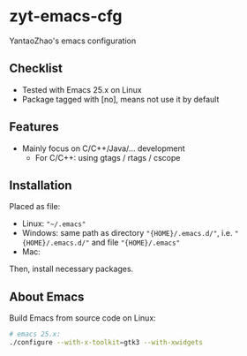 # zyt-emacs-cfg
YantaoZhao's emacs configuration


## Checklist
- Tested with Emacs 25.x on Linux
- Package tagged with [no], means not use it by default


## Features
- Mainly focus on C/C++/Java/... development
  - For C/C++: using gtags / rtags / cscope


## Installation
Placed as file:
- Linux: `"~/.emacs"`
- Windows: same path as directory `"{HOME}/.emacs.d/"`, i.e. `"{HOME}/.emacs.d/"` and file `"{HOME}/.emacs"`
- Mac:

Then, install necessary packages.


## About Emacs
Build Emacs from source code on Linux:

```sh
# emacs 25.x:
./configure --with-x-toolkit=gtk3 --with-xwidgets
```

